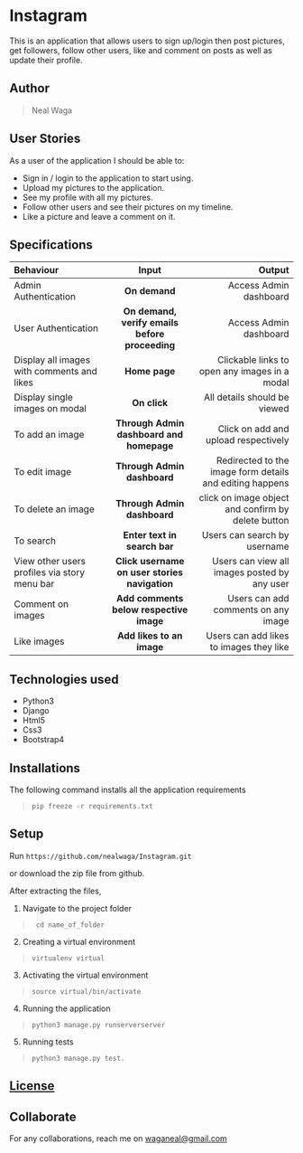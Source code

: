 # Instagram
This is an application that allows users to sign up/login then post pictures, get followers, follow other users, like and comment on posts as well as update their profile.

## Author
> Neal Waga

## User Stories
As a user of the application I should be able to:
* Sign in / login to the application to start using.
* Upload my pictures to the application.
* See my profile with all my pictures.
* Follow other users and see their pictures on my timeline.
* Like a picture and leave a comment on it.

## Specifications
| Behaviour | Input | Output |
| :---------------- | :---------------: | ------------------: |
| Admin Authentication | **On demand** | Access Admin dashboard |
| User Authentication | **On demand, verify emails before proceeding** | Access Admin dashboard |
| Display all images with comments and likes | **Home page** | Clickable links to open any images in a modal |
| Display single images on modal | **On  click** | All details should be viewed|
| To add an image  | **Through Admin dashboard and homepage** | Click on add and upload respectively|
| To edit image  | **Through Admin dashboard** | Redirected to the  image form details and editing happens|
| To delete an image  | **Through Admin dashboard** | click on image object and confirm by delete button|
| To search  | **Enter text in search bar** | Users can search by username|
| View other users profiles via story menu bar | **Click username on user stories navigation** | Users can view all images posted by any user|
| Comment on images | **Add comments below respective image** | Users can add comments on any image|
| Like images | **Add likes to an image** | Users can add likes to images they like|

## Technologies used
* Python3
* Django 
* Html5
* Css3
* Bootstrap4


## Installations

The following command installs all the application requirements
>``pip freeze -r requirements.txt``

## Setup
Run 
``https://github.com/nealwaga/Instagram.git``

or download the zip file from github.

After extracting the files, 

1. Navigate to the project folder
>`` cd name_of_folder`` 

2. Creating a virtual environment
>``virtualenv virtual``

3. Activating the virtual environment
>``source virtual/bin/activate``

4. Running the application
>``python3 manage.py runserverserver``

5. Running tests

 > ``python3 manage.py test.``

## [License](https://github.com/nealwaga/Instagram/blob/master/LICENSE)

## Collaborate
For any collaborations, reach me on [waganeal@gmail.com]()